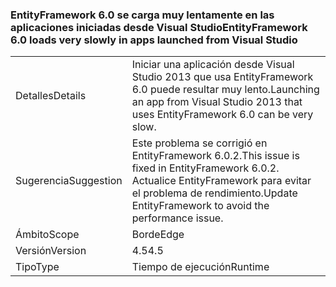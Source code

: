### <a name="entityframework-60-loads-very-slowly-in-apps-launched-from-visual-studio"></a><span data-ttu-id="fd1c8-101">EntityFramework 6.0 se carga muy lentamente en las aplicaciones iniciadas desde Visual Studio</span><span class="sxs-lookup"><span data-stu-id="fd1c8-101">EntityFramework 6.0 loads very slowly in apps launched from Visual Studio</span></span>

|   |   |
|---|---|
|<span data-ttu-id="fd1c8-102">Detalles</span><span class="sxs-lookup"><span data-stu-id="fd1c8-102">Details</span></span>|<span data-ttu-id="fd1c8-103">Iniciar una aplicación desde Visual Studio 2013 que usa EntityFramework 6.0 puede resultar muy lento.</span><span class="sxs-lookup"><span data-stu-id="fd1c8-103">Launching an app from Visual Studio 2013 that uses EntityFramework 6.0 can be very slow.</span></span>|
|<span data-ttu-id="fd1c8-104">Sugerencia</span><span class="sxs-lookup"><span data-stu-id="fd1c8-104">Suggestion</span></span>|<span data-ttu-id="fd1c8-105">Este problema se corrigió en EntityFramework 6.0.2.</span><span class="sxs-lookup"><span data-stu-id="fd1c8-105">This issue is fixed in EntityFramework 6.0.2.</span></span> <span data-ttu-id="fd1c8-106">Actualice EntityFramework para evitar el problema de rendimiento.</span><span class="sxs-lookup"><span data-stu-id="fd1c8-106">Update EntityFramework to avoid the performance issue.</span></span>|
|<span data-ttu-id="fd1c8-107">Ámbito</span><span class="sxs-lookup"><span data-stu-id="fd1c8-107">Scope</span></span>|<span data-ttu-id="fd1c8-108">Borde</span><span class="sxs-lookup"><span data-stu-id="fd1c8-108">Edge</span></span>|
|<span data-ttu-id="fd1c8-109">Versión</span><span class="sxs-lookup"><span data-stu-id="fd1c8-109">Version</span></span>|<span data-ttu-id="fd1c8-110">4.5</span><span class="sxs-lookup"><span data-stu-id="fd1c8-110">4.5</span></span>|
|<span data-ttu-id="fd1c8-111">Tipo</span><span class="sxs-lookup"><span data-stu-id="fd1c8-111">Type</span></span>|<span data-ttu-id="fd1c8-112">Tiempo de ejecución</span><span class="sxs-lookup"><span data-stu-id="fd1c8-112">Runtime</span></span>|


